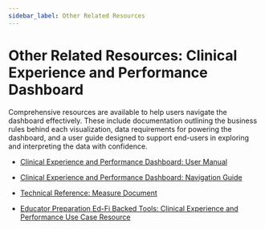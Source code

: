 ```yaml
---
sidebar_label: Other Related Resources
---
```


# Other Related Resources: Clinical Experience and Performance Dashboard

Comprehensive resources are available to help users navigate the dashboard effectively. These include documentation outlining the business rules behind each visualization, data requirements for powering the dashboard, and a user guide designed to support end-users in exploring and interpreting the data with confidence.

* [Clinical Experience and Performance Dashboard: User Manual](https://edfidocs.blob.core.windows.net/$web/assets/getting-started/epp/use-cases/clinical-experience/EdFi%20Alliance%20Clinical%20Experience%20and%20Performance%20Tool_%20User%20Manual.pdf)

* [Clinical Experience and Performance Dashboard: Navigation Guide](https://edfidocs.blob.core.windows.net/$web/assets/getting-started/epp/use-cases/clinical-experience/EdFi_Alliance_Clinical_Experience_and_Performance_Starter_Kit_Quick_Navigation_Guide_R2.pdf)

* [Technical Reference: Measure Document](https://edfidocs.blob.core.windows.net/$web/assets/getting-started/epp/use-cases/clinical-experience/EdFi%20Alliance%20Clinical%20Experience%20and%20Performance%20Dashboard_%20Measures%20Documentation.xlsx)

* [Educator Preparation Ed-Fi Backed Tools: Clinical Experience and Performance Use Case Resource](https://edfidocs.blob.core.windows.net/$web/assets/getting-started/epp/use-cases/clinical-experience/Ed-Fi%20Alliance%20_Clinical%20Experience%20and%20Performance%20Use%20Case%20Resource.pdf)
